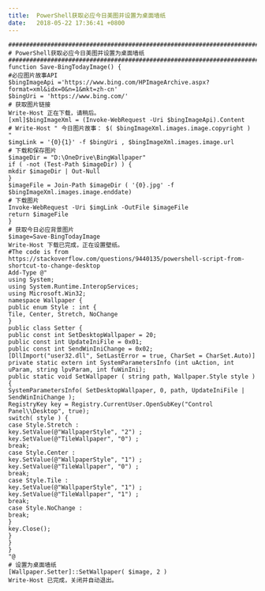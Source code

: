 ```yaml
---
title:  PowerShell获取必应今日美图并设置为桌面墙纸
date:   2018-05-22 17:36:41 +0800
---
```


<pre><code>#########################################################################
# PowerShell获取必应今日美图并设置为桌面墙纸
#########################################################################
function Save-BingTodayImage() {
#必应图片故事API
$bingImageApi =&#39;https://www.bing.com/HPImageArchive.aspx?format=xml&amp;idx=0&amp;n=1&amp;mkt=zh-cn&#39;
$bingUri = &#39;https://www.bing.com/&#39;
# 获取图片链接
Write-Host 正在下载，请稍后。
[xml]$bingImageXml = (Invoke-WebRequest -Uri $bingImageApi).Content
# Write-Host &quot; 今日图片故事： $( $bingImageXml.images.image.copyright ) &quot;
$imgLink = &#39;{0}{1}&#39; -f $bingUri , $bingImageXml.images.image.url
# 下载和保存图片
$imageDir = &quot;D:\OneDrive\BingWallpaper&quot;
if ( -not (Test-Path $imageDir) ) {
mkdir $imageDir | Out-Null
}
$imageFile = Join-Path $imageDir ( &#39;{0}.jpg&#39; -f $bingImageXml.images.image.enddate)
# 下载图片
Invoke-WebRequest -Uri $imgLink -OutFile $imageFile
return $imageFile
}
# 获取今日必应背景图片
$image=Save-BingTodayImage
Write-Host 下载已完成，正在设置壁纸。
#The code is from https://stackoverflow.com/questions/9440135/powershell-script-from-shortcut-to-change-desktop
Add-Type @&quot;
using System;
using System.Runtime.InteropServices;
using Microsoft.Win32;
namespace Wallpaper {
public enum Style : int {
Tile, Center, Stretch, NoChange
}
public class Setter {
public const int SetDesktopWallpaper = 20;
public const int UpdateIniFile = 0x01;
public const int SendWinIniChange = 0x02;
[DllImport(&quot;user32.dll&quot;, SetLastError = true, CharSet = CharSet.Auto)]
private static extern int SystemParametersInfo (int uAction, int uParam, string lpvParam, int fuWinIni);
public static void SetWallpaper ( string path, Wallpaper.Style style ) {
SystemParametersInfo( SetDesktopWallpaper, 0, path, UpdateIniFile | SendWinIniChange );
RegistryKey key = Registry.CurrentUser.OpenSubKey(&quot;Control Panel\\Desktop&quot;, true);
switch( style ) {
case Style.Stretch :
key.SetValue(@&quot;WallpaperStyle&quot;, &quot;2&quot;) ;
key.SetValue(@&quot;TileWallpaper&quot;, &quot;0&quot;) ;
break;
case Style.Center :
key.SetValue(@&quot;WallpaperStyle&quot;, &quot;1&quot;) ;
key.SetValue(@&quot;TileWallpaper&quot;, &quot;0&quot;) ;
break;
case Style.Tile :
key.SetValue(@&quot;WallpaperStyle&quot;, &quot;1&quot;) ;
key.SetValue(@&quot;TileWallpaper&quot;, &quot;1&quot;) ;
break;
case Style.NoChange :
break;
}
key.Close();
}
}
}
&quot;@
# 设置为桌面墙纸
[Wallpaper.Setter]::SetWallpaper( $image, 2 )
Write-Host 已完成，关闭并自动退出。
</code></pre><!--204-->

